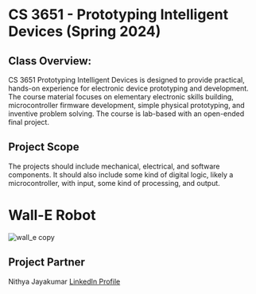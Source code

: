 # CS 3651 - Prototyping Intelligent Devices (Spring 2024)
## Class Overview:
CS 3651 Prototyping Intelligent Devices is designed to provide practical, hands-on experience for electronic device prototyping and development. The course material focuses on elementary electronic skills building, microcontroller firmware development, simple physical prototyping, and inventive problem solving. The course is lab-based with an open-ended final project.

## Project Scope
The projects should include mechanical, electrical, and software components. It should also include some kind of digital logic, likely a microcontroller, with input, some kind of processing, and output. 

# Wall-E Robot
![wall_e copy](https://github.com/tle9/Wall-E-Robot/assets/148303927/e919c5d7-8138-473e-a486-911a8183d4cd)

## Project Partner
Nithya Jayakumar [LinkedIn Profile](https://www.linkedin.com/in/nithyajayakumar/)
